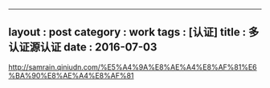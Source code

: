 
---
layout : post
category : work
tags : [认证]
title : 多认证源认证
date : 2016-07-03
---

<http://samrain.qiniudn.com/%E5%A4%9A%E8%AE%A4%E8%AF%81%E6%BA%90%E8%AE%A4%E8%AF%81>
